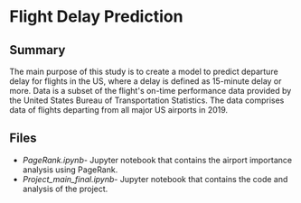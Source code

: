# Flight Delay Prediction

## Summary

The main purpose of this study is to create a model to predict departure delay for flights in the US, where a delay is defined as 15-minute delay or more. 
Data is a subset of the flight's on-time performance data provided by the United States Bureau of Transportation Statistics. 
The data comprises data of flights departing from all major US airports in 2019.


## Files

- *PageRank.ipynb*- Jupyter notebook that contains the airport importance analysis using PageRank.
- *Project_main_final.ipynb*- Jupyter notebook that contains the code and analysis of the project.